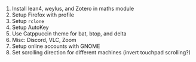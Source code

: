 1. Install lean4, weylus, and Zotero in maths module
2. Setup Firefox with profile
3. Setup `rclone`
4. Setup AutoKey
5. Use Catppuccin theme for bat, btop, and delta
6. Misc: Discord, VLC, Zoom
7. Setup online accounts with GNOME
8. Set scrolling direction for different machines (invert touchpad scrolling?)
